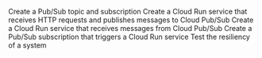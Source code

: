 Create a Pub/Sub topic and subscription
Create a Cloud Run service that receives HTTP requests and publishes messages to Cloud Pub/Sub
Create a Cloud Run service that receives messages from Cloud Pub/Sub
Create a Pub/Sub subscription that triggers a Cloud Run service
Test the resiliency of a system
